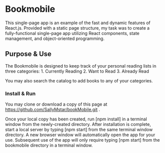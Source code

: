 # Bookmobile

This single-page app is an example of the fast and dynamic features of React.js.  Provided
with a static page structure, my task was to create a fully-functional single-page app utilizing
React components, state management, and object-oriented programming.

## Purpose & Use
The Bookmobile is designed to keep track of your personal reading lists in three categories:
    1. Currently Reading
    2. Want to Read
    3. Already Read


You may also search the catalog to add books to any of your categories.

### Install & Run
You may clone or download a copy of this page at https://github.com/SallyMstar/bookMobile.git .

Once your local copy has been created, run [npm install] in a terminal window from the newly-created directory.
After installation is complete, start a local server by typing [npm start] from the same terminal window directory.  A new browser window will automatically open the app for your use.  Subsequent use of the app will only require typing [npm start] from the bookmobile directory in a terminal window.


